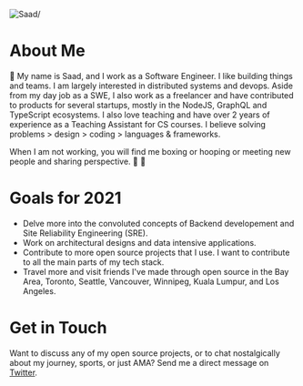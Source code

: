<p><img src=https://komarev.com/ghpvc/?username=saadbenn alt=Saad/></p>

# About Me
👋 My name is Saad, and I work as a Software Engineer. I like building things and teams. I am largely interested in distributed systems and devops. Aside from my day job as a SWE, I also work as a freelancer and have contributed to products for several startups, mostly in the NodeJS, GraphQL and TypeScript ecosystems. I also love teaching and have over 2 years of experience as a Teaching Assistant for CS courses. I believe solving problems > design > coding > languages & frameworks.

When I am not working, you will find me boxing or hooping or meeting new people and sharing perspective.  🥊 🏀  

# Goals for 2021
+ Delve more into the convoluted concepts of Backend developement and Site Reliability Engineering (SRE). 
+ Work on architectural designs and data intensive applications. 
+ Contribute to more open source projects that I use. I want to contribute to all the main parts of my tech stack.
+ Travel more and visit friends I've made through open source in the Bay Area, Toronto, Seattle, Vancouver, Winnipeg, Kuala Lumpur, and Los Angeles. 

# Get in Touch
Want to discuss any of my open source projects, or to chat nostalgically about my journey, sports, or just AMA? Send me a direct message on [Twitter](https://twitter.com/mooesaad).  










